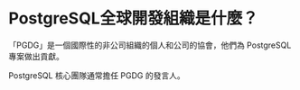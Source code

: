# PostgreSQL全球開發組織是什麼？

「PGDG」是一個國際性的非公司組織的個人和公司的協會，他們為 PostgreSQL 專案做出貢獻。

PostgreSQL 核心團隊通常擔任 PGDG 的發言人。

